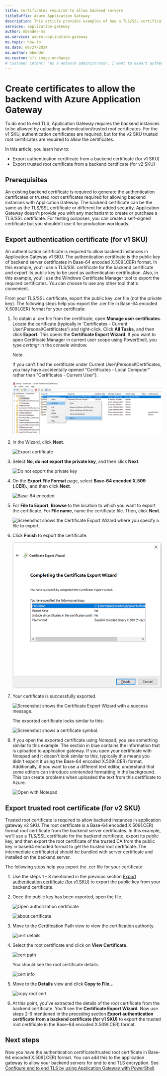 ```yaml
---
title: Certificates required to allow backend servers
titleSuffix: Azure Application Gateway
description: This article provides examples of how a TLS/SSL certificate can be converted to authentication certificate and trusted root certificate that are required to allow backend instances in Azure Application Gateway
services: application-gateway
author: mbender-ms
ms.service: azure-application-gateway
ms.topic: how-to
ms.date: 06/27/2024
ms.author: mbender
ms.custom: sfi-image-nochange
# Customer intent: "As a network administrator, I want to export authentication and trusted root certificates from backend certificates, so that I can configure Azure Application Gateway for end-to-end TLS encryption and ensure secure communication between backend servers."
---
```


# Create certificates to allow the backend with Azure Application Gateway

To do end to end TLS, Application Gateway requires the backend instances to be allowed by uploading authentication/trusted root certificates. For the v1 SKU, authentication certificates are required, but for the v2 SKU trusted root certificates are required to allow the certificates.

In this article, you learn how to:


- Export authentication certificate from a backend certificate (for v1 SKU)
- Export trusted root certificate from a backend certificate (for v2 SKU)

## Prerequisites

An existing backend certificate is required to generate the authentication certificates or trusted root certificates required for allowing backend instances with Application Gateway. The backend certificate can be the same as the TLS/SSL certificate or different for added security. Application Gateway doesn't provide you with any mechanism to create or purchase a TLS/SSL certificate. For testing purposes, you can create a self-signed certificate but you shouldn't use it for production workloads. 

## Export authentication certificate (for v1 SKU)

An authentication certificate is required to allow backend instances in Application Gateway v1 SKU. The authentication certificate is the public key of backend server certificates in Base-64 encoded X.509(.CER) format. In this example, you'll use a TLS/SSL certificate for the backend certificate and export its public key to be used as authentication certification. Also, in this example, you'll use the Windows Certificate Manager tool to export the required certificates. You can choose to use any other tool that's convenient.

From your TLS/SSL certificate, export the public key .cer file (not the private key). The following steps help you export the .cer file in Base-64 encoded X.509(.CER) format for your certificate:

1. To obtain a .cer file from the certificate, open **Manage user certificates**. Locate the certificate (typically in 'Certificates - Current User\Personal\Certificates') and right-click. Click **All Tasks**, and then click **Export**. This opens the **Certificate Export Wizard**. If you want to open Certificate Manager in current user scope using PowerShell, you type *certmgr* in the console window.

   > [!NOTE]
   > If you can't find the certificate under Current User\Personal\Certificates, you may have accidentally opened "Certificates - Local Computer" rather than "Certificates - Current User"). 

   ![Screenshot shows the Certificate Manager with Certificates selected and a contextual menu with All tasks, then Export selected.](./media/certificates-for-backend-authentication/export.png)

2. In the Wizard, click **Next**.

   ![Export certificate](./media/certificates-for-backend-authentication/exportwizard.png)

3. Select **No, do not export the private key**, and then click **Next**.

   ![Do not export the private key](./media/certificates-for-backend-authentication/notprivatekey.png)

4. On the **Export File Format** page, select **Base-64 encoded X.509 (.CER).**, and then click **Next**.

   ![Base-64 encoded](./media/certificates-for-backend-authentication/base64.png)

5. For **File to Export**, **Browse** to the location to which you want to export the certificate. For **File name**, name the certificate file. Then, click **Next**.

   ![Screenshot shows the Certificate Export Wizard where you specify a file to export.](./media/certificates-for-backend-authentication/browse.png)

6. Click **Finish** to export the certificate.

   ![Screenshot shows the Certificate Export Wizard after you complete the file export.](./media/certificates-for-backend-authentication/finish-screen.png)

7. Your certificate is successfully exported.

   ![Screenshot shows the Certificate Export Wizard with a success message.](./media/certificates-for-backend-authentication/success.png)

   The exported certificate looks similar to this:

   ![Screenshot shows a certificate symbol.](./media/certificates-for-backend-authentication/exported.png)

8. If you open the exported certificate using Notepad, you see something similar to this example. The section in blue contains the information that is uploaded to application gateway. If you open your certificate with Notepad and it doesn't look similar to this, typically this means you didn't export it using the Base-64 encoded X.509(.CER) format. Additionally, if you want to use a different text editor, understand that some editors can introduce unintended formatting in the background. This can create problems when uploaded the text from this certificate to Azure.

   ![Open with Notepad](./media/certificates-for-backend-authentication/format.png)

## Export trusted root certificate (for v2 SKU)

Trusted root certificate is required to allow backend instances in application gateway v2 SKU. The root certificate is a Base-64 encoded X.509(.CER) format root certificate from the backend server certificates. In this example, we'll use a TLS/SSL certificate for the backend certificate, export its public key, and then export the root certificate of the trusted CA from the public key in base64 encoded format to get the trusted root certificate. The intermediate certificate(s) should be bundled with server certificate and installed on the backend server.

The following steps help you export the .cer file for your certificate:

1. Use the steps 1 - 8 mentioned in the previous section [Export authentication certificate (for v1 SKU)](#export-authentication-certificate-for-v1-sku) to export the public key from your backend certificate.

1. Once the public key has been exported, open the file.

   ![Open authorization certificate](./media/certificates-for-backend-authentication/openAuthcert.png)

   ![about certificate](./media/certificates-for-backend-authentication/general.png)

1. Move to the Certification Path view to view the certification authority.

   ![cert details](./media/certificates-for-backend-authentication/certdetails.png)

1. Select the root certificate and click on **View Certificate**.

   ![cert path](./media/certificates-for-backend-authentication/rootcert.png)

   You should see the root certificate details.

   ![cert info](./media/certificates-for-backend-authentication/rootcertdetails.png)

1. Move to the **Details** view and click **Copy to File...**

   ![copy root cert](./media/certificates-for-backend-authentication/rootcertcopytofile.png)

1. At this point, you've extracted the details of the root certificate from the backend certificate. You'll see the **Certificate Export Wizard**. Now use steps 2-9 mentioned in the preceding section **Export authentication certificate from a backend certificate (for v1 SKU)** to export the trusted root certificate in the Base-64 encoded X.509(.CER) format.

## Next steps

Now you have the authentication certificate/trusted root certificate in Base-64 encoded X.509(.CER) format. You can add this to the application gateway to allow your backend servers for end to end TLS encryption. See [Configure end to end TLS by using Application Gateway with PowerShell](./application-gateway-end-to-end-ssl-powershell.md).
